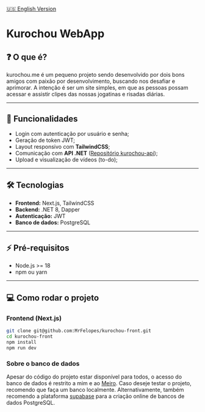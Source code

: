 [🇺🇸 English Version](README.en.md)

# Kurochou WebApp
## ❓ O que é?
kurochou.me é um pequeno projeto sendo desenvolvido por dois bons amigos com paixão por desenvolvimento, buscando nos desafiar e aprimorar. A intenção é ser um site simples, em que as pessoas possam acessar e assistir clipes das nossas jogatinas e risadas diárias.


---

## 🚀 Funcionalidades

- Login com autenticação por usuário e senha;
- Geração de token JWT;
- Layout responsivo com **TailwindCSS**;
- Comunicação com **API .NET** ([Repositório kurochou-api](https://github.com/meirochun/kurochou-api));
- Upload e visualização de vídeos (to-do);

---

## 🛠 Tecnologias

- **Frontend:** Next.js, TailwindCSS
- **Backend:** .NET 8, Dapper
- **Autenticação:** JWT
- **Banco de dados:** PostgreSQL

---

## ⚡ Pré-requisitos

- Node.js >= 18
- npm ou yarn

---

## 💻 Como rodar o projeto

### Frontend (Next.js)
```bash
git clone git@github.com:MrFelopes/kurochou-front.git
cd kurochou-front
npm install
npm run dev
```

### Sobre o banco de dados
Apesar do código do projeto estar disponível para todos, o acesso do banco de dados é restrito a mim e ao [Meiro](https://github.com/meirochun). Caso deseje testar o projeto, recomendo que faça um banco localmente. Alternativamente, também recomendo a plataforma [supabase](https://supabase.com) para a criação online de bancos de dados PostgreSQL.